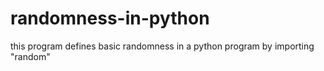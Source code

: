 # randomness-in-python
this program defines basic randomness in a python program by importing "random"
